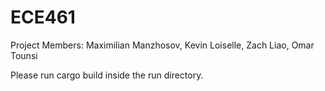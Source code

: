 # ECE461

Project Members: Maximilian Manzhosov, Kevin Loiselle, Zach Liao, Omar Tounsi


Please run cargo build inside the run directory.
